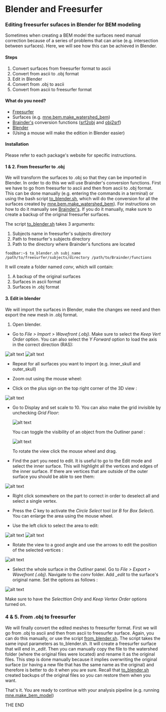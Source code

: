 # Blender and Freesurfer
### Editing freesurfer sufaces in Blender for BEM modeling

Sometimes when creating a BEM model the surfaces need manual correction because of a series of problems that can arise (e.g. intersection between surfaces). Here, we will see how this can be achieved in Blender.

#### Steps
1. Convert surfaces from freesurfer format to ascii
2. Convert from ascii to .obj format
3. Edit in Blender
4. Convert from .obj to ascii
5. Convert from ascii to freesurfer format

#### What do you need?
* [Freesurfer](https://surfer.nmr.mgh.harvard.edu/)
* Surfaces (e.g. [mne.bem.make_watershed_bem](https://mne-tools.github.io/stable/generated/mne.bem.make_watershed_bem.html))
* [Brainder's](https://brainder.org/2012/05/08/importing-freesurfer-cortical-meshes-into-blender/) conversion functions ([srf2obj]() and [obj2srf]())
* [Blender](https://www.blender.org/)
* (Using a mouse will make the edition in Blender easier)

#### Installation
Please refer to each package's website for specific instructions.

#### 1 & 2. From freesurfer to .obj
We will transform the surfaces to .obj so that they can be imported in Blender. In order to do this we will use Brainder's conversion functions. First we have to go from freesurfer to ascii and then from ascii to .obj format. This can be done manually (e.g. entering the commands in a terminal) or using the bash script [to_blender.sh](https://github.com/ezemikulan/blender_freesurfer/blob/master/to_blender.sh), which will do the conversion for all the surfaces created by [mne.bem.make_watershed_bem](https://mne-tools.github.io/stable/generated/mne.bem.make_watershed_bem.html)). For instructions on how to do it manually see [Brainder's](https://brainder.org/2012/05/08/importing-freesurfer-cortical-meshes-into-blender/). If you do it manually, make sure to create a backup of the original freesurfer surfaces.

The script [to_blender.sh](https://github.com/ezemikulan/blender_freesurfer/blob/master/to_blender.sh) takes 3 arguments:
1. Subjects name in freesurfer's subjects directory
2. Path to freesurfer's subjects directory
3. Path to the directory where Brainder's functions are located

```console
foo@bar:~$ to_blender.sh subj_name /path/to/freesurfer/subjects/directory /path/to/Brainder/functions
```

It will create a folder named *conv*, which will contain:
1. A backup of the original surfaces
2. Surfaces in ascii format
3. Surfaces in .obj format

#### 3. Edit in blender
We will import the surfaces in Blender, make the changes we need and then export the new mesh in .obj format.

1. Open blender.

* Go to *File > Import > Wavefront (.obj)*. Make sure to select the *Keep Vert Order* option. You can also select the *Y Forward* option to load the axis in the correct direction (RAS):

![alt text](images/1_blender_import_obj.png "Import .obj")
![alt text](images/2_blender_import_obj_options.png "Import .obj options")

* Repeat for all surfaces you want to import (e.g. inner_skull and outer_skull)

* Zoom out using the mouse wheel:

* Click on the plus sign on the top right corner of the 3D view :

![alt text](images/3_blender_zoom_out_grid_options.png "Open grid options")

* Go to Display and set scale to 10. You can also make the grid invisible by unchecking *Grid Floor*:

   ![alt text](images/4_blender_grid_options.png "Grid options")

   You can toggle the visibility of an object from the Outliner panel :

   ![alt text](images/5_blender_outliner.png "Outliner")

   To rotate the view click the mouse wheel and drag.

* Find the part you need to edit. It is useful to go to the Edit mode and select the inner surface. This will highlight all the vertices and edges of the inner surface. If there are vertices that are outside of the outer surface you should be able to see them:

![alt text](images/6_blender_select_part.png "Edit mode")

* Right click somewhere on the part to correct in order to deselect all and select a single vertex.

* Press the *C* key to activate the *Circle Select* tool (or *B* for *Box Select*). You can enlarge the area using the mouse wheel.
* Use the left click to select the area to edit:

![alt text](images/7_circle_select_with_outer.png "Select with outer")
![alt text](images/8_circle_select_without_outer.png "Select without outer")

* Rotate the view to a good angle and use the arrows to edit the position of the selected vertices :

![alt text](images/9_blender_edited_surface.png "Edited mesh")

* Select the whole surface in the *Outliner* panel. Go to *File > Export > Wavefront (.obj)*. Navigate to the *conv* folder. Add *_edit* to the surface's original name. Set the options as follows :

![alt text](images/910_blender_export_options.png "Export options")

   Make sure to have the *Selecttion Only* and *Keep Vertex Order* options turned on.

### 4 & 5. From .obj to freesurfer
We will finally convert the edited meshes to freesurfer format. First we will go from .obj to ascii and then from ascii to freesurfer surface. Again, you can do this manually, or use the script [from_blender.sh](https://github.com/ezemikulan/blender_freesurfer/blob/master/from_blender.sh). The script takes the same input parameters as to_blender.sh. It will create a freesurfer surface that will end in *_edit*. Then you can manually copy the file to the watershed folder (where the original files were located) and rename it as the original files. This step is done manually because it implies overwriting the original surface (or having a new file that has the same name as the original) and therefore is better to do it when you are sure. Recall that [to_blender.sh](https://github.com/ezemikulan/blender_freesurfer/blob/master/to_blender.sh) created backups of the original files so you can restore them when you want.

That's it. You are ready to continue with your analysis pipeline (e.g. running [mne.make_bem_model](https://mne-tools.github.io/stable/generated/mne.make_bem_model.html#mne.make_bem_model))

THE END

